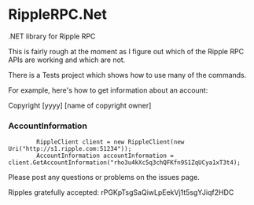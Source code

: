 RippleRPC.Net
=============

.NET library for Ripple RPC

This is fairly rough at the moment as I figure out which of the Ripple RPC APIs are working and which are not.


There is a Tests project which shows how to use many of the commands.

For example, here's how to get information about an account:

Copyright [yyyy] [name of copyright owner]

### AccountInformation

            RippleClient client = new RippleClient(new Uri("http://s1.ripple.com:51234"));
            AccountInformation accountInformation = client.GetAccountInformation("rho3u4kXc5q3chQFKfn9S1ZqUCya1xT3t4);
            
            
Please post any questions or problems on the issues page.

Ripples gratefully accepted: rPGKpTsgSaQiwLpEekVj1t5sgYJiqf2HDC
